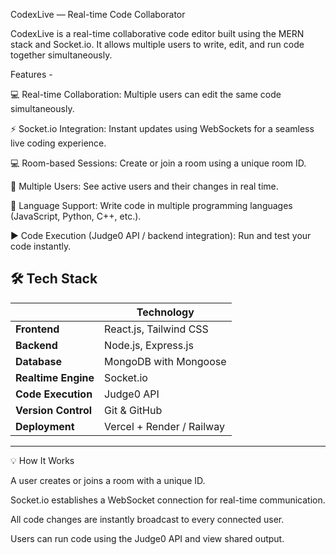 CodexLive — Real-time Code Collaborator

CodexLive is a real-time collaborative code editor built using the MERN stack and Socket.io. It allows multiple users to write, edit, and run code together simultaneously.

Features -

💻 Real-time Collaboration: Multiple users can edit the same code simultaneously.

⚡ Socket.io Integration: Instant updates using WebSockets for a seamless live coding experience.

💻 Room-based Sessions: Create or join a room using a unique room ID.

👥 Multiple Users: See active users and their changes in real time.

🧾 Language Support: Write code in multiple programming languages (JavaScript, Python, C++, etc.).

▶️ Code Execution (Judge0 API / backend integration): Run and test your code instantly.


## 🛠️ Tech Stack

|       | Technology |
|-------|-------------|
| **Frontend** | React.js, Tailwind CSS |
| **Backend** | Node.js, Express.js |
| **Database** | MongoDB with Mongoose |
| **Realtime Engine** | Socket.io |
| **Code Execution** | Judge0 API |
| **Version Control** | Git & GitHub |
| **Deployment** | Vercel + Render / Railway |

---

💡 How It Works

A user creates or joins a room with a unique ID.

Socket.io establishes a WebSocket connection for real-time communication.

All code changes are instantly broadcast to every connected user.

Users can run code using the Judge0 API and view shared output.

